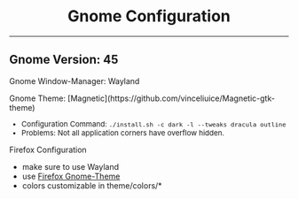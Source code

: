 <center><h1>Gnome Configuration</center></h1>

---

## Gnome Version: 45

Gnome Window-Manager: Wayland

<font>
Gnome Theme: [Magnetic](https://github.com/vinceliuice/Magnetic-gtk-theme)
</font>

<font size="2">

* Configuration Command: ```` ./install.sh -c dark -l --tweaks dracula outline ````
* Problems: Not all application corners have overflow hidden.
</font>

Firefox Configuration

* make sure to use Wayland
* use [Firefox Gnome-Theme](https://github.com/rafaelmardojai/firefox-gnome-theme)
* colors customizable in theme/colors/*